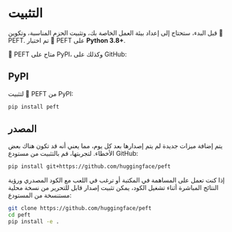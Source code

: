 # التثبيت

قبل البدء، ستحتاج إلى إعداد بيئة العمل الخاصة بك، وتثبيت الحزم المناسبة، وتكوين 🤗 PEFT. تم اختبار 🤗 PEFT على **Python 3.8+**.

🤗 PEFT متاح على PyPI، وكذلك على GitHub:

## PyPI

لتثبيت 🤗 PEFT من PyPI:

```bash
pip install peft
```

## المصدر

يتم إضافة ميزات جديدة لم يتم إصدارها بعد كل يوم، مما يعني أنه قد تكون هناك بعض الأخطاء. لتجربتها، قم بالتثبيت من مستودع GitHub:

```bash
pip install git+https://github.com/huggingface/peft
```

إذا كنت تعمل على المساهمة في المكتبة أو ترغب في اللعب مع الكود المصدري ورؤية النتائج المباشرة أثناء تشغيل الكود، يمكن تثبيت إصدار قابل للتحرير من نسخة محلية مستنسخة من المستودع:

```bash
git clone https://github.com/huggingface/peft
cd peft
pip install -e .
```
